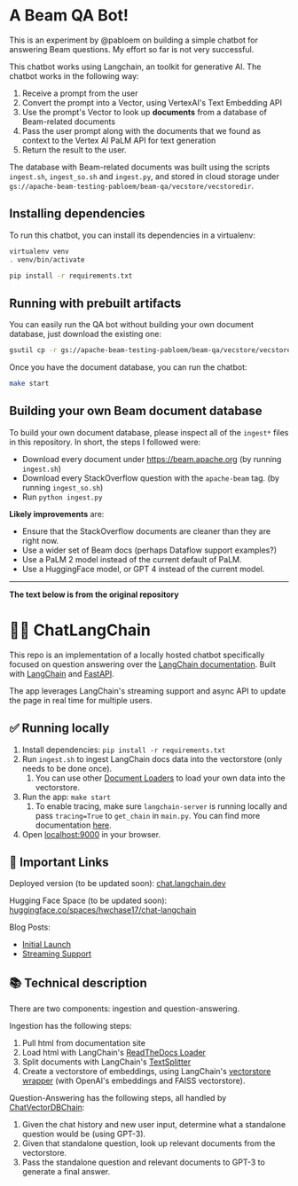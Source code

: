 # A Beam QA Bot!

This is an experiment by @pabloem on building a simple chatbot for answering Beam questions. My effort so far is not very successful.

This chatbot works using Langchain, an toolkit for generative AI. The chatbot works in the following way:

1. Receive a prompt from the user
2. Convert the prompt into a Vector, using VertexAI's Text Embedding API
3. Use the prompt's Vector to look up **documents** from a database of Beam-related documents
4. Pass the user prompt along with the documents that we found as context to the Vertex AI PaLM API for text generation
5. Return the result to the user.

The database with Beam-related documents was built using the scripts
`ingest.sh`, `ingest_so.sh` and `ingest.py`, and stored in cloud storage under
`gs://apache-beam-testing-pabloem/beam-qa/vecstore/vecstoredir`.

## Installing dependencies

To run this chatbot, you can install its dependencies in a virtualenv:

```sh
virtualenv venv
. venv/bin/activate

pip install -r requirements.txt
```

## Running with prebuilt artifacts

You can easily run the QA bot without building your own document database, just download the existing one:

```sh
gsutil cp -r gs://apache-beam-testing-pabloem/beam-qa/vecstore/vecstoredir .
```

Once you have the document database, you can run the chatbot:

```sh
make start
```

## Building your own Beam document database

To build your own document database, please inspect all of the `ingest*` files in this repository.
In short, the steps I followed were:
- Download every document under https://beam.apache.org (by running `ingest.sh`)
- Download every StackOverflow question with the `apache-beam` tag. (by running `ingest_so.sh`)
- Run `python ingest.py`

**Likely improvements** are:
- Ensure that the StackOverflow documents are cleaner than they are right now.
- Use a wider set of Beam docs (perhaps Dataflow support examples?)
- Use a PaLM 2 model instead of the current default of PaLM.
- Use a HuggingFace model, or GPT 4 instead of the current model.

------------------------

**The text below is from the original repository**

# 🦜️🔗 ChatLangChain

This repo is an implementation of a locally hosted chatbot specifically focused on question answering over the [LangChain documentation](https://langchain.readthedocs.io/en/latest/).
Built with [LangChain](https://github.com/hwchase17/langchain/) and [FastAPI](https://fastapi.tiangolo.com/).

The app leverages LangChain's streaming support and async API to update the page in real time for multiple users.

## ✅ Running locally
1. Install dependencies: `pip install -r requirements.txt`
1. Run `ingest.sh` to ingest LangChain docs data into the vectorstore (only needs to be done once).
   1. You can use other [Document Loaders](https://langchain.readthedocs.io/en/latest/modules/document_loaders.html) to load your own data into the vectorstore.
1. Run the app: `make start`
   1. To enable tracing, make sure `langchain-server` is running locally and pass `tracing=True` to `get_chain` in `main.py`. You can find more documentation [here](https://langchain.readthedocs.io/en/latest/tracing.html).
1. Open [localhost:9000](http://localhost:9000) in your browser.

## 🚀 Important Links

Deployed version (to be updated soon): [chat.langchain.dev](https://chat.langchain.dev)

Hugging Face Space (to be updated soon): [huggingface.co/spaces/hwchase17/chat-langchain](https://huggingface.co/spaces/hwchase17/chat-langchain)

Blog Posts: 
* [Initial Launch](https://blog.langchain.dev/langchain-chat/)
* [Streaming Support](https://blog.langchain.dev/streaming-support-in-langchain/)

## 📚 Technical description

There are two components: ingestion and question-answering.

Ingestion has the following steps:

1. Pull html from documentation site
2. Load html with LangChain's [ReadTheDocs Loader](https://langchain.readthedocs.io/en/latest/modules/document_loaders/examples/readthedocs_documentation.html)
3. Split documents with LangChain's [TextSplitter](https://langchain.readthedocs.io/en/latest/reference/modules/text_splitter.html)
4. Create a vectorstore of embeddings, using LangChain's [vectorstore wrapper](https://python.langchain.com/en/latest/modules/indexes/vectorstores.html) (with OpenAI's embeddings and FAISS vectorstore).

Question-Answering has the following steps, all handled by [ChatVectorDBChain](https://langchain.readthedocs.io/en/latest/modules/indexes/chain_examples/chat_vector_db.html):

1. Given the chat history and new user input, determine what a standalone question would be (using GPT-3).
2. Given that standalone question, look up relevant documents from the vectorstore.
3. Pass the standalone question and relevant documents to GPT-3 to generate a final answer.
